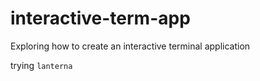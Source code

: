 # interactive-term-app
Exploring how to create an interactive terminal application

trying `lanterna`
